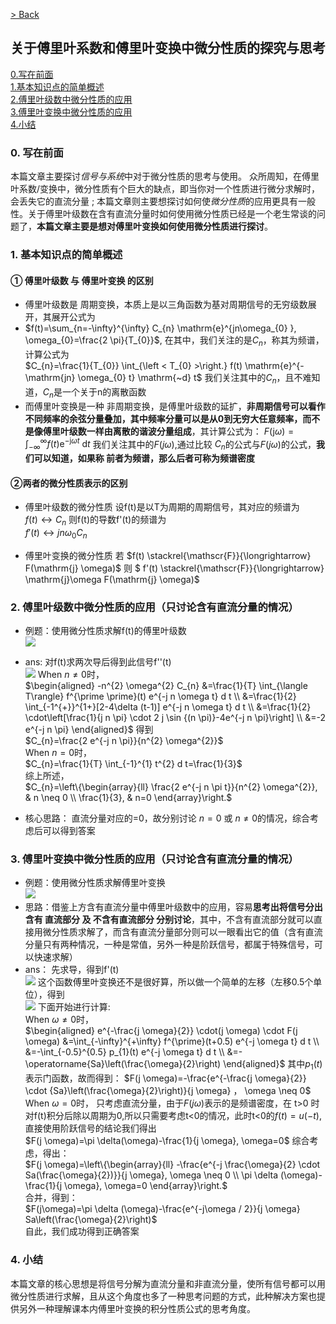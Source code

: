 [> Back](../README.md)

## 关于傅里叶系数和傅里叶变换中微分性质的探究与思考

[0.写在前面](#0-写在前面)  
[1.基本知识点的简单概述](#1-基本知识点的简单概述)  
[2.傅里叶级数中微分性质的应用](#2-傅里叶级数中微分性质的应用只讨论含有直流分量的情况)  
[3.傅里叶变换中微分性质的应用](#3-傅里叶变换中微分性质的应用只讨论含有直流分量的情况)  
[4.小结](#4-小结)

### 0. 写在前面
本篇文章主要探讨*信号与系统*中对于微分性质的思考与使用。 
众所周知，在傅里叶系数/变换中，微分性质有个巨大的缺点，即当你对一个性质进行微分求解时，会丢失它的直流分量 ; 本篇文章则主要想探讨如何使*微分性质*的应用更具有一般性。关于傅里叶级数在含有直流分量时如何使用微分性质已经是一个老生常谈的问题了，<b>本篇文章主要是想对傅里叶变换如何使用微分性质进行探讨</b>。

### 1. 基本知识点的简单概述

#### ① 傅里叶级数 与 傅里叶变换 的区别
+ 傅里叶级数是 周期变换，本质上是以三角函数为基对周期信号的无穷级数展开，其展开公式为   
+ $f(t)=\sum_{n=-\infty}^{\infty} C_{n} \mathrm{e}^{jn\omega_{0} }, \omega_{0}=\frac{2 \pi}{T_{0}}$, 
在其中，我们关注的是$C_{n}$，称其为频谱，计算公式为  
$C_{n}=\frac{1}{T_{0}} \int_{\left < T_{0} >\right.} f(t) \mathrm{e}^{-\mathrm{jn} \omega_{0} t} \mathrm{~d} t$
我们关注其中的$C_{n}$，且不难知道，$C_{n}$是一个关于n的离散函数
+ 而傅里叶变换是一种 非周期变换，是傅里叶级数的延扩，<b>非周期信号可以看作不同频率的余弦分量叠加，其中频率分量可以是从0到无穷大任意频率，而不是像傅里叶级数一样由离散的谐波分量组成</b>，其计算公式为：
  $F(\mathrm{j} \omega)=\int_{-\infty}^{\infty} f(t) \mathrm{e}^{-\mathrm{j} \omega t} \mathrm{~d} t$
  我们关注其中的$F(j \omega)$,通过比较 $C_{n}$的公式与$F(j\omega)$的公式，<b>我们可以知道，如果称 前者为频谱，那么后者可称为频谱密度</b>

#### ②两者的微分性质表示的区别

+ 傅里叶级数的微分性质
  设f(t)是以T为周期的周期信号，其对应的频谱为  
  $f(t) \leftrightarrow  C_{n}$
  则f(t)的导数f'(t)的频谱为  
  $f'(t) \leftrightarrow  jn\omega_{0}C_{n}$

+ 傅里叶变换的微分性质
  若 $f(t) \stackrel{\mathscr{F}}{\longrightarrow} F(\mathrm{j} \omega)$
  则 $ f'(t) \stackrel{\mathscr{F}}{\longrightarrow} \mathrm{j}\omega F(\mathrm{j} \omega)$

### 2. 傅里叶级数中微分性质的应用（只讨论含有直流分量的情况）

+ 例题：使用微分性质求解f(t)的傅里叶级数  
  ![](../../../../../overrides/assets/images/soa/automation/SignalAndSystem/fourier1.png)
+  ans: 
   对f(t)求两次导后得到此信号f''(t)  
   ![](../../../../../overrides/assets/images/soa/automation/SignalAndSystem/fourier2.jpg)
   When $n\ne 0$时，  
   $\begin{aligned}
-n^{2} \omega^{2} C_{n} &=\frac{1}{T} \int_{\langle T\rangle} f^{\prime \prime}(t) e^{-j n \omega t} d t \\
&=\frac{1}{2} \int_{-1^{+}}^{1+}[2-4\delta (t-1)] e^{-j n \omega t} d t \\
&=\frac{1}{2} \cdot\left[\frac{1}{j n \pi} \cdot 2 j \sin {(n \pi)}-4e^{-j n \pi}\right] \\
&=-2 e^{-j n \pi}
\end{aligned}$
得到  
$C_{n}=\frac{2 e^{-j n \pi}}{n^{2} \omega^{2}}$   
When $n= 0$时，  
$C_{n}=\frac{1}{T} \int_{-1}^{1} t^{2} d t=\frac{1}{3}$  
综上所述，  
$C_{n}=\left\{\begin{array}{ll}
\frac{2 e^{-j n \pi t}}{n^{2} \omega^{2}}, & n \neq 0 \\
\frac{1}{3}, & n=0
\end{array}\right.$

+ 核心思路：
  直流分量对应的=0，故分别讨论 $n=0$ 或 $n \ne 0$的情况，综合考虑后可以得到答案

### 3. 傅里叶变换中微分性质的应用（只讨论含有直流分量的情况）
+ 例题：使用微分性质求解傅里叶变换  
  ![](../../../../../overrides/assets/images/soa/automation/SignalAndSystem/fourier3.jpg)
+ 思路：借鉴上方含有直流分量中傅里叶级数中的应用，容易<b>思考出将信号分出含有 直流部分 及 不含有直流部分 分别讨论</b>，其中，不含有直流部分就可以直接用微分性质求解了，而含有直流分量部分则可以一眼看出它的值（含有直流分量只有两种情况，一种是常值，另外一种是阶跃信号，都属于特殊信号，可以快速求解）
+ ans：
  先求导，得到f'(t)  
  ![](../../../../../overrides/assets/images/soa/automation/SignalAndSystem/fourier4.jpg)
  这个函数傅里叶变换还不是很好算，所以做一个简单的左移（左移0.5个单位），得到  
  ![](../../../../../overrides/assets/images/soa/automation/SignalAndSystem/fourier5.jpg)
  下面开始进行计算:  
  When $\omega \ne 0$时，  
  $\begin{aligned}
e^{-\frac{j \omega}{2}} \cdot(j \omega) \cdot F(j \omega) &=\int_{-\infty}^{+\infty} f^{\prime}(t+0.5) e^{-j \omega t} d t \\
&=-\int_{-0.5}^{0.5} p_{1}(t) e^{-j \omega t} d t \\
&=-\operatorname{Sa}\left(\frac{\omega}{2}\right)
\end{aligned}$
其中$p_{1}(t)$表示门函数，故而得到：
$F(j \omega)=-\frac{e^{-\frac{j \omega}{2}} \cdot {Sa}\left(\frac{\omega}{2}\right)}{j \omega} ， \omega \neq 0$
  When $\omega=0$时， 
  只考虑直流分量，由于$F(j\omega)$表示的是频谱密度，在 t>0 时对f(t)积分后除以周期为0,所以只需要考虑t<0的情况，此时t<0的$f(t)=u(-t)$,直接使用阶跃信号的结论我们得出  
  $F(j \omega)=\pi \delta(\omega)-\frac{1}{j \omega}, \omega=0$
综合考虑，得出：  
$F(j \omega)=\left\{\begin{array}{ll}
-\frac{e^{-j \frac{\omega}{2} \cdot Sa(\frac{\omega}{2})}}{j \omega}, \omega \neq 0 \\
\pi \delta (\omega)-\frac{1}{j \omega}, \omega=0
\end{array}\right.$  
合并，得到：  
$F(j\omega)=\pi \delta (\omega)-\frac{e^{-j\omega / 2}}{j \omega} Sa\left(\frac{\omega}{2}\right)$  
自此，我们成功得到正确答案

### 4. 小结
本篇文章的核心思想是将信号分解为直流分量和非直流分量，使所有信号都可以用微分性质进行求解，且从这个角度也多了一种思考问题的方式，此种解决方案也提供另外一种理解课本内傅里叶变换的积分性质公式的思考角度。
